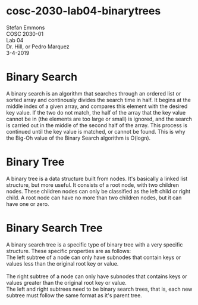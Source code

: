# cosc-2030-lab04-binarytrees
Stefan Emmons <br/>
COSC 2030-01 <br/>
Lab 04 <br/>
Dr. Hill, or Pedro Marquez <br/>
3-4-2019 <br/>
# Binary Search
A binary search is an algorithm that searches through an ordered list or sorted array and continously divides the search time in half. It begins at the middle index of a given array, and compares this element with the desired key value. If the two do not match, the half of the array that the key value cannot be in (the elements are too large or small) is ignored, and the search is carried out in the middle of the second half of the array. This process is continued until the key value is matched, or cannot be found. This is why the Big-Oh value of the Binary Search algorithm is O(logn).<br/>
# Binary Tree
A binary tree is a data structure built from nodes. It's basically a linked list structure, but more useful. It consists of a root node, with two children nodes. These children nodes can only be classified as the left child or right child. A root node can have no more than two children nodes, but it can have one or zero.<br/>
# Binary Search Tree 
A binary search tree is a specific type of binary tree with a very specific structure. These specific properties are as follows:<br/>
The left subtree of a node can only have subnodes that contain keys or values less than the original root key or value.<br/>  
The right subtree of a node can only have subnodes that contains keys or values greater than the original root key or value.<br/>
The left and right subtrees need to be binary search trees, that is, each new subtree must follow the same format as it's parent tree.<br/> 
